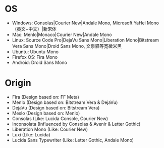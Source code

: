 # OS
- Windows: Consolas|Courier New|Andale Mono, Microsoft YaHei Mono（英文+中文）|新宋体
- Mac: Menlo|Monaco|Courier New|Andale Mono
- Linux: Source Code Pro|DejaVu Sans Mono|Liberation Mono|Bitstream Vera Sans Mono|Droid Sans Mono, 文泉驿等宽微米黑
- Ubuntu: Ubuntu Mono
- Firefox OS: Fira Mono
- Android: Droid Sans Mono

# Origin
- Fira (Design based on: FF Meta)
- Menlo (Design based on: Bitstream Vera & DejaVu)
- DejaVu (Design based on: Bitstream Vera)
- Meslo (Design based on: Menlo)
- Consolas (Like: Lucida Console, Courier New)
- Inconsolata (Influenced by Consolas & Avenir & Letter Gothic)
- Liberation Mono (Like: Courier New)
- Luxi (Like: Lucida)
- Lucida Sans Typewriter (Like: Letter Gothic, Andale Mono)
